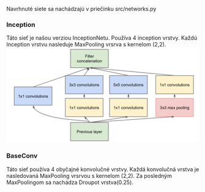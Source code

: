 Navrhnuté siete sa nachádzajú v priečinku src/networks.py

### Inception
Táto sieť je našou verziou InceptionNetu. Používa 4 inception vrstvy. Každú Inception vrstvu nasleduje MaxPooling vrsrva s kernelom (2,2).
![Inception layer](inception_layer.png)



### BaseConv 
Táto sieť používa 4 obyčajné konvolučné vrstvy. Každá konvolučná vrstva je nasledovaná  MaxPooling vrsrvou s kernelom (2,2). Za posledným MaxPoolingom sa nachádza Droupot vrstva(0.25).
